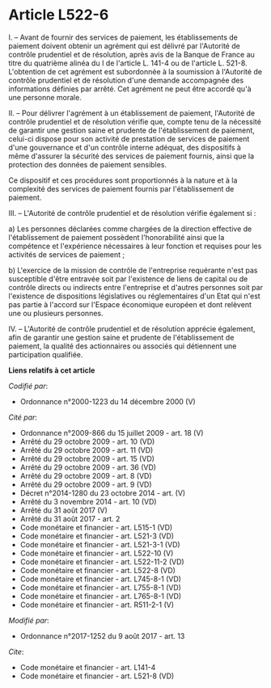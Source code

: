 # Article L522-6

I. – Avant de fournir des services de paiement, les établissements de paiement doivent obtenir un agrément qui est délivré
par l'Autorité de contrôle prudentiel et de résolution, après avis de la Banque de France au titre du quatrième alinéa du I
de l'article L. 141-4 ou de l'article L. 521-8. L'obtention de cet agrément est subordonnée à la soumission à l'Autorité de
contrôle prudentiel et de résolution d'une demande accompagnée des informations définies par arrêté. Cet agrément ne peut
être accordé qu'à une personne morale. 

II. – Pour délivrer l'agrément à un établissement de paiement, l'Autorité de contrôle prudentiel et de résolution vérifie
que, compte tenu de la nécessité de garantir une gestion saine et prudente de l'établissement de paiement, celui-ci dispose
pour son activité de prestation de services de paiement d'une gouvernance et d'un contrôle interne adéquat, des dispositifs à
même d'assurer la sécurité des services de paiement fournis, ainsi que la protection des données de paiement sensibles. 

Ce dispositif et ces procédures sont proportionnés à la nature et à la complexité des services de paiement fournis par
l'établissement de paiement. 

III. – L'Autorité de contrôle prudentiel et de résolution vérifie également si : 

a) Les personnes déclarées comme chargées de la direction effective de l'établissement de paiement possèdent l'honorabilité
ainsi que la compétence et l'expérience nécessaires à leur fonction et requises pour les activités de services de paiement ; 

b) L'exercice de la mission de contrôle de l'entreprise requérante n'est pas susceptible d'être entravée soit par l'existence
de liens de capital ou de contrôle directs ou indirects entre l'entreprise et d'autres personnes soit par l'existence de
dispositions législatives ou réglementaires d'un Etat qui n'est pas partie à l'accord sur l'Espace économique européen et
dont relèvent une ou plusieurs personnes. 

IV. – L'Autorité de contrôle prudentiel et de résolution apprécie également, afin de garantir une gestion saine et prudente
de l'établissement de paiement, la qualité des actionnaires ou associés qui détiennent une participation qualifiée.

**Liens relatifs à cet article**

_Codifié par_:

  - Ordonnance n°2000-1223 du 14 décembre 2000 (V)

_Cité par_:

  - Ordonnance n°2009-866 du 15 juillet 2009 - art. 18 (V)
  - Arrêté du 29 octobre 2009 - art. 10 (VD)
  - Arrêté du 29 octobre 2009 - art. 11 (VD)
  - Arrêté du 29 octobre 2009 - art. 15 (VD)
  - Arrêté du 29 octobre 2009 - art. 36 (VD)
  - Arrêté du 29 octobre 2009 - art. 8 (VD)
  - Arrêté du 29 octobre 2009 - art. 9 (VD)
  - Décret n°2014-1280 du 23 octobre 2014 - art. (V)
  - Arrêté du 3 novembre 2014 - art. 10 (VD)
  - Arrêté du 31 août 2017 (V)
  - Arrêté du 31 août 2017 - art. 2
  - Code monétaire et financier - art. L515-1 (VD)
  - Code monétaire et financier - art. L521-3 (VD)
  - Code monétaire et financier - art. L521-3-1 (VD)
  - Code monétaire et financier - art. L522-10 (V)
  - Code monétaire et financier - art. L522-11-2 (VD)
  - Code monétaire et financier - art. L522-8 (VD)
  - Code monétaire et financier - art. L745-8-1 (VD)
  - Code monétaire et financier - art. L755-8-1 (VD)
  - Code monétaire et financier - art. L765-8-1 (VD)
  - Code monétaire et financier - art. R511-2-1 (V)

_Modifié par_:

  - Ordonnance n°2017-1252 du 9 août 2017 - art. 13

_Cite_:

  - Code monétaire et financier - art. L141-4
  - Code monétaire et financier - art. L521-8 (VD)
